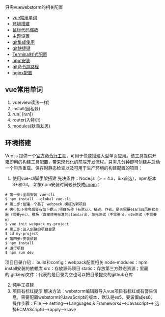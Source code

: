 只需vuewebstorm的相关配置
* [vue常用单词](#vue常用单词)
* [环境搭建](#环境搭建)
* [鼠标代码缩放](#鼠标代码缩放)
* [主题设置](#主题设置)
* [git集成使用](#git集成使用)
* [git快捷键](#git快捷键)
* [Terminal样式配置](#Terminal样式配置)
* [npm安装](#npm安装)
* [git命令跳路径](#git命令跳路径)
* [nginx配置](#nginx配置)


## vue常用单词
1. vue(view读法一样)
2. install(因私躲)
3. run( [rʌn])
4. router(入特尔)
5. modules(默滴友思)


## 环境搭建
Vue.js 提供一个[官方命令行工具](https://github.com/vuejs/vue-cli)，可用于快速搭建大型单页应用。该工具提供开箱即用的构建工具配置，带来现代化的前端开发流程。只需几分钟即可创建并启动一个带热重载、保存时静态检查以及可用于生产环境的构建配置的项目：

1. 使用vue-cli脚手架搭建
先决条件：Node.js（> = 4.x，6.x首选），npm版本3+和Git。
如果npm安装时间较长换成[cnpm](https://npm.taobao.org/)；
```shell
# 第一步:全局安装 vue-cli
$ npm install --global vue-cli
# 第二步:创建一个基于 webpack 模板的新项目
# 执行如下命令后会有如下提示:项目名称（有默认）、描述、作者、是否需要es6代码风格检查器（需要yes）、模板（直接使用标准的standard）、单元测试（不需要n）、e2e测试（不需要n）
$ vue init webpack my-project
# 第三步:进入创建的项目目录
$ cd my-project
# 第四步:安装依赖
$ npm install
# 运行项目
$ npm run dev
```
项目目录介绍：
build和config：webpack配置相关
node-modules：npm install安装的依赖库
src：存放源码项目
static：存放第三方静态资源；里面的.gitkeep文件：代表的是目录为空也可以把目录提交的github仓库

2. 纯手工搭建
3. 项目有标红提示
解决方法：webstorm编辑器导入vue项目有标红或有警告信息，需要配置webstorm的JavaScript的版本，默认是es5，要设置成es6，
操作步骤：File --> setting-->Languages & Frameworks-->Javascript--> 选择ECMAScript6-->apply-->save


